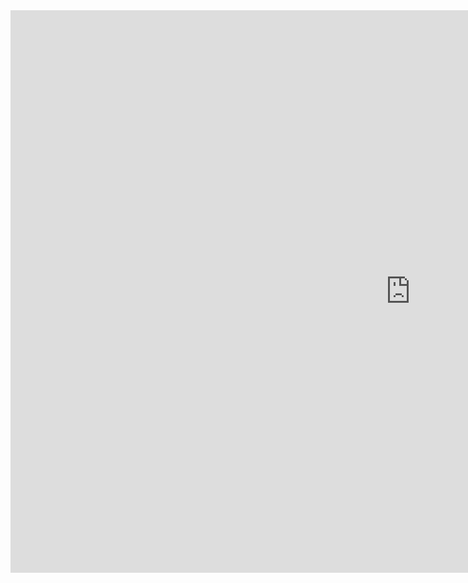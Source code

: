 
<iframe src="https://public.tableau.com/views/R2L_16037684977310/R2L?:language=en&:display_count=y&publish=yes&:origin=viz_share_link
amp;&:display_count=y&publish=yes&:origin=viz_share_link?:embed=y&amp;:display_count=yes&amp;publish=yes&amp;amp;:showVizHome=no" width="1280" height="900" scrolling="yes" class="iframe-class" frameborder="0"></iframe>

